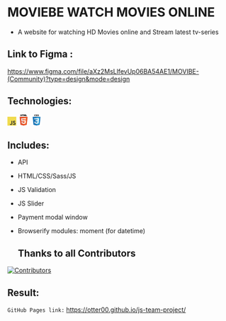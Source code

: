 # MOVIEBE WATCH MOVIES ONLINE

- A website for watching HD Movies online and Stream latest tv-series


## Link to Figma :
https://www.figma.com/file/aXz2MsLlfevUp06BA54AE1/MOVIBE-(Community)?type=design&mode=design

## Technologies:

<code><img height="20" src="https://raw.githubusercontent.com/github/explore/80688e429a7d4ef2fca1e82350fe8e3517d3494d/topics/javascript/javascript.png"></code>
<code><img height="25" src="https://raw.githubusercontent.com/github/explore/80688e429a7d4ef2fca1e82350fe8e3517d3494d/topics/html/html.png"></code>
<code><img height="25" src="https://raw.githubusercontent.com/github/explore/80688e429a7d4ef2fca1e82350fe8e3517d3494d/topics/css/css.png"></code>

## Includes:

- API
- HTML/CSS/Sass/JS
- JS Validation
- JS Slider
- Payment modal window
- Browserify modules: moment (for datetime)

  ## Thanks to all Contributors

[![Contributors](https://contrib.rocks/image?repo=jellyjul/ENGLISH_SCHOOL)](https://github.com/jellyjul/ENGLISH_SCHOOL/graphs/contributors)

## Result:
`GitHub Pages link:` https://otter00.github.io/js-team-project/
